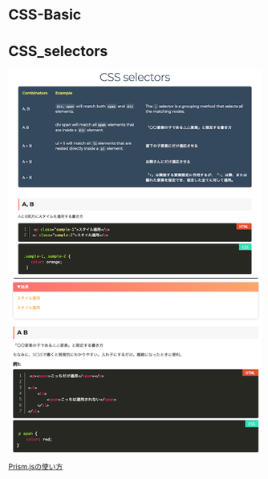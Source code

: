 # CSS-Basic

# CSS_selectors

![CSS_selectors](./src/assets/CSS_selectors_01.png)
![CSS_selectors](./src/assets/CSS_selectors_02.png)

[Prism.jsの使い方](./src/CSS_selectors/selectors_Prism.md)